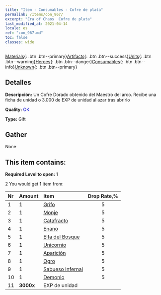 ```yaml
---
title: "Item - Consumables - Cofre de plata"
permalink: /Items/con_967/
excerpt: "Era of Chaos  Cofre de plata"
last_modified_at: 2021-04-14
locale: es
ref: "con_967.md"
toc: false
classes: wide
---
```

 [Materials](/es/Items/){: .btn .btn--primary}[Artifacts](/es/Items/Artifacts/){: .btn .btn--success}[Units](/es/Items/Units/){: .btn .btn--warning}[Heroes](/es/Items/Heroes/){: .btn .btn--danger}[Consumables](/es/Items/Consumables/){: .btn .btn--info}[Unknown](/es/Items/Unknown/){: .btn .btn--primary}

## Detalles
 **Descripción:** Un Cofre Dorado obtenido del Maestro del arco. Recibe una ficha de unidad o 3.000 de EXP de unidad al azar tras abrirlo

 **Quality:** <span style="color: #0000CD">OK</span>

 **Type:** Gift

## Gather

  None

## This item contains:

 **Required Level to open:** 1

 2 You would get **1** item  from:

  | Nr | Amount |     Item    | Drop Rate,% |
  |:---|:-------|:------------|:---------:|
  | 1 | 1 | [Grifo](/es/Items/unt_192/) | 5 | 
  | 2 | 1 | [Monje](/es/Items/unt_194/) | 5 | 
  | 3 | 1 | [Catafracto](/es/Items/unt_195/) | 5 | 
  | 4 | 1 | [Enano](/es/Items/unt_200/) | 5 | 
  | 5 | 1 | [Elfa del Bosque](/es/Items/unt_201/) | 5 | 
  | 6 | 1 | [Unicornio](/es/Items/unt_204/) | 5 | 
  | 7 | 1 | [Aparición](/es/Items/unt_210/) | 5 | 
  | 8 | 1 | [Ogro](/es/Items/unt_220/) | 5 | 
  | 9 | 1 | [Sabueso Infernal](/es/Items/unt_228/) | 5 | 
  | 10 | 1 | [Demonio](/es/Items/unt_229/) | 5 | 
  | 11 |  **3000x** | EXP de unidad |  | 50 | 
